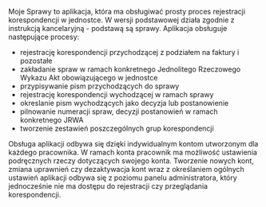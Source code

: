Moje Sprawy to aplikacja, która ma obsługiwać prosty proces rejestracji korespondencji w jednostce.
W wersji podstawowej działa zgodnie z instrukcją kancelaryjną - podstawą są sprawy.
Aplikacja obsługuje następujące procesy:
- rejestrację korespondencji przychodzącej z podziałem na faktury i pozostałe
- zakładanie spraw w ramach konkretnego Jednolitego Rzeczowego Wykazu Akt obowiązującego w jednostce
- przypisywanie pism przychodzących do sprawy
- rejestrację korespondencji wychodzącej w ramach sprawy
- okreslanie pism wychodzących jako decyzja lub postanowienie
- pilnowanie numeracji spraw, decyzji postanowień w ramach konkretnego JRWA
- tworzenie zestawień poszczególnych grup korespondencji

Obsługa aplikacji odbywa się dzięki indywidualnym kontom utworzonym dla każdego pracownika.
W ramach konta pracownik ma możliwość ustawienia podręcznych rzeczy dotyczących swojego konta.
Tworzenie nowych kont, zmiana uprawnień czy dezaktywacja kont wraz z określaniem ogólnych ustawień aplikacji odbywa się z poziomu panelu administratora, który jednocześnie nie ma dostępu do rejestracji czy przeglądania korespondencji. 
